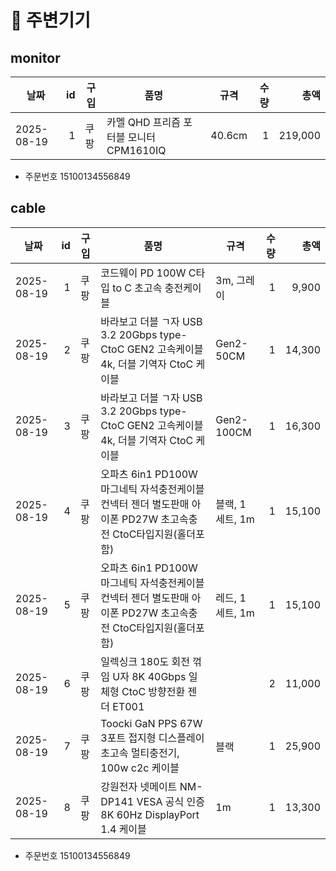 # 󰏢 주변기기


## monitor

| 날짜       | id | 구입 | 품명                                    | 규격   | 수량 |    총액 |
|------------|---:|------|-----------------------------------------|--------|-----:|--------:|
| 2025-08-19 |  1 | 쿠팡 | 카멜 QHD 프리즘 포터블 모니터 CPM1610IQ | 40.6cm |    1 | 219,000 |
- 주문번호 15100134556849

## cable 


| 날짜       | id | 구입 | 품명                                                                                                           | 규격            | 수량 |   총액 |
|------------|---:|------|----------------------------------------------------------------------------------------------------------------|-----------------|-----:|-------:|
| 2025-08-19 |  1 | 쿠팡 | 코드웨이 PD 100W C타입 to C 초고속 충전케이블                                                                  | 3m, 그레이      |    1 |  9,900 |
| 2025-08-19 |  2 | 쿠팡 | 바라보고 더블 ㄱ자 USB 3.2 20Gbps type-CtoC GEN2 고속케이블4k, 더블 기역자 CtoC 케이블                         | Gen2-50CM       |    1 | 14,300 |
| 2025-08-19 |  3 | 쿠팡 | 바라보고 더블 ㄱ자 USB 3.2 20Gbps type-CtoC GEN2 고속케이블4k, 더블 기역자 CtoC 케이블                         | Gen2-100CM      |    1 | 16,300 |
| 2025-08-19 |  4 | 쿠팡 | 오파츠 6in1 PD100W 마그네틱 자석충전케이블 컨넥터 젠더 별도판매 아이폰 PD27W 초고속충전 CtoC타입지원(홀더포함) | 블랙, 1세트, 1m |    1 | 15,100 |
| 2025-08-19 |  5 | 쿠팡 | 오파츠 6in1 PD100W 마그네틱 자석충전케이블 컨넥터 젠더 별도판매 아이폰 PD27W 초고속충전 CtoC타입지원(홀더포함) | 레드, 1세트, 1m |    1 | 15,100 |
| 2025-08-19 |  6 | 쿠팡 | 일렉싱크 180도 회전 꺾임 U자 8K 40Gbps 일체형 CtoC 방향전환 젠더 ET001                                         |                 |    2 | 11,000 |
| 2025-08-19 |  7 | 쿠팡 | Toocki GaN PPS 67W 3포트 접지형 디스플레이 초고속 멀티충전기, 100w c2c 케이블                                  | 블랙            |    1 | 25,900 |
| 2025-08-19 |  8 | 쿠팡 | 강원전자 넷메이트 NM-DP141 VESA 공식 인증 8K 60Hz DisplayPort 1.4 케이블                                       | 1m              |    1 | 13,300 |
- 주문번호 15100134556849
 				
